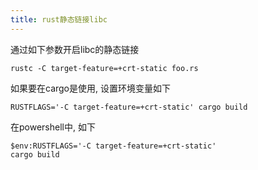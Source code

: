 ```yaml
---
title: rust静态链接libc
---
```



通过如下参数开启libc的静态链接

```
rustc -C target-feature=+crt-static foo.rs
```

如果要在cargo是使用, 设置环境变量如下

```
RUSTFLAGS='-C target-feature=+crt-static' cargo build
```

在powershell中, 如下

```
$env:RUSTFLAGS='-C target-feature=+crt-static'
cargo build
```